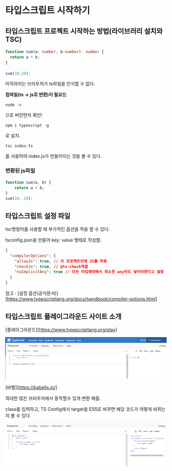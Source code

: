 # 타입스크립트 시작하기

## 타입스크립트 프로젝트 시작하는 방법(라이브러리 설치와 TSC)

```typescript
function sum(a: number, b:number): number {
  return a + b;
}

sum(10,20);
```

아직까지는 브라우저가 ts파일을 인식할 수 없다.

**컴파일(ts -> js로 변환)이 필요**함.

```shell
node -v
```

으로 버전먼저 확인!



```shell
npm i typescript -g
```

로 설치.



```shell
tsc index.ts
```

를 사용하여 index.js가 만들어지는 것을 볼 수 있다.



### 변환된 js파일

```javascript
function sum(a, b) {
    return a + b;
}
sum(10, 20);
```





## 타입스크립트 설정 파일

tsc명령어를 사용할 때 부가적인 옵션을 적용 할 수 있다.

tsconfig.json을 만들어 key: value 형태로 작성함.

```json
{
  "compilerOptions": {
    "allowJs": true, // 이 프로젝트안에 JS를 허용
    "checkJs": true, // @ts-check역할
    "noImplicitAny": true // 모든 타입에대해서 최소한 any라도 넣어야한다고 설정
  }
}
```

참고 : [설정 옵션(공식문서)][https://www.typescriptlang.org/docs/handbook/compiler-options.html]



## 타입스크립트 플레이그라운드 사이트 소개

[플레이그라운드][https://www.typescriptlang.org/play]

![PlayGround](./readme_images/02_playGround.png)



[바벨][https://babeljs.io/]

최대한 많은 브라우저에서 동작할수 있게 변환 해줌.



class를 입력하고, TS Config에서 target을 ES5로 바꾸면 해당 코드가 어떻게 바뀌는지 볼 수 있다.

![PlayGroundClass](./readme_images/02_playGround_Class.png)